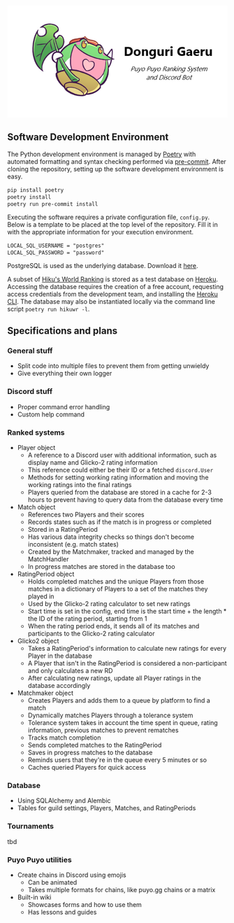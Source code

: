 ![Acorn Frog](donguri_gaeru.png)

## Software Development Environment

The Python development environment is managed by [Poetry](https://python-poetry.org/) with automated formatting and syntax checking performed via [pre-commit](https://pre-commit.com/). After cloning the repository, setting up the software development environment is easy.

```
pip install poetry
poetry install
poetry run pre-commit install
```

Executing the software requires a private configuration file, `config.py`. Below is a template to be placed at the top level of the repository. Fill it in with the appropriate information for your execution environment.

```
LOCAL_SQL_USERNAME = "postgres"
LOCAL_SQL_PASSWORD = "password"
```

PostgreSQL is used as the underlying database. Download it [here](https://www.postgresql.org/download/).

A subset of [Hiku's World Ranking](https://www.bayoen.fr/wiki/World_Ranking) is stored as a test database on [Heroku](www.heroku.com). Accessing the database requires the creation of a free account, requesting access credentials from the development team, and installing the [Heroku CLI](https://devcenter.heroku.com/articles/heroku-cli). The database may also be instantiated locally via the command line script `poetry run hikuwr -l`.

## Specifications and plans

### General stuff
- Split code into multiple files to prevent them from getting unwieldy
- Give everything their own logger

### Discord stuff
- Proper command error handling
- Custom help command

### Ranked systems
- Player object
    - A reference to a Discord user with additional information, such as display name and Glicko-2 rating information
    - This reference could either be their ID or a fetched `discord.User`
    - Methods for setting working rating information and moving the working ratings into the final ratings
    - Players queried from the database are stored in a cache for 2-3 hours to prevent having to query data from the database every time
- Match object
    - References two Players and their scores
    - Records states such as if the match is in progress or completed
    - Stored in a RatingPeriod
    - Has various data integrity checks so things don't become inconsistent (e.g. match states)
    - Created by the Matchmaker, tracked and managed by the MatchHandler
    - In progress matches are stored in the database too
- RatingPeriod object
    - Holds completed matches and the unique Players from those matches in a dictionary of Players to a set of the matches they played in
    - Used by the Glicko-2 rating calculator to set new ratings
    - Start time is set in the config, end time is the start time + the length * the ID of the rating period, starting from 1
    - When the rating period ends, it sends all of its matches and participants to the Glicko-2 rating calculator
- Glicko2 object
    - Takes a RatingPeriod's information to calculate new ratings for every Player in the database
    - A Player that isn't in the RatingPeriod is considered a non-participant and only calculates a new RD
    - After calculating new ratings, update all Player ratings in the database accordingly
- Matchmaker object
    - Creates Players and adds them to a queue by platform to find a match
    - Dynamically matches Players through a tolerance system
    - Tolerance system takes in account the time spent in queue, rating information, previous matches to prevent rematches
    - Tracks match completion
    - Sends completed matches to the RatingPeriod
    - Saves in progress matches to the database
    - Reminds users that they're in the queue every 5 minutes or so
    - Caches queried Players for quick access

### Database
- Using SQLAlchemy and Alembic
- Tables for guild settings, Players, Matches, and RatingPeriods

### Tournaments
tbd

### Puyo Puyo utilities
- Create chains in Discord using emojis
    - Can be animated
    - Takes multiple formats for chains, like puyo.gg chains or a matrix
- Built-in wiki
  - Showcases forms and how to use them
  - Has lessons and guides
